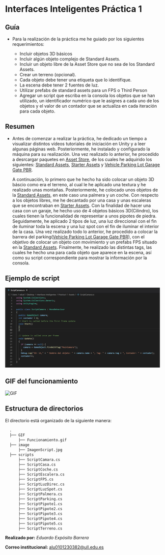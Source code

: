 # Interfaces Inteligentes Práctica 1

## Guía
- Para la realización de la práctica me he guiado por los siguientes requerimientos:

  - Incluir objetos 3D básicos
  - Incluir algún objeto complejo de Standard Assets.
  - Incluir un objeto libre de la Asset Store que no sea de los Standard Assets.
  - Crear un terreno (opcional).
  - Cada objeto debe tener una etiqueta que lo identifique.
  - La escena debe tener 2 fuentes de luz.
  - Utilizar prefabs de standard assets para un FPS o Third Person
  - Agregar un script que escriba en la consola los objetos que se han utilizado, un identificador numérico que le asignes a cada uno de los objetos y el valor de un contador     que se actualiza en cada iteración para cada objeto.

## Resumen
- Antes de comenzar a realizar la práctica, he dedicado un tiempo a visualizar distintos vídeos tutoriales de iniciación en Unity y a leer algunas páginas web. Posteriormente,   he instalado y configurado la máquina para su realización. Una vez realizado lo anterior, he procedido a desrcargar paquetes en [Asset Store](https://assetstore.unity.com/),   de los cuales he adquirido los siguientes: [Standard Assets](https://assetstore.unity.com/packages/essentials/asset-packs/standard-assets-for-unity-2018-4-32351), [Starter Assets](https://assetstore.unity.com/packages/essentials/starter-assets-third-person-character-controller-196526) y [Vehicle Parking Lot Garage Gate PBR](https://assetstore.unity.com/packages/3d/environments/roadways/vehicle-parking-lot-garage-gate-pbr-111423).
  
  A continuación, lo primero que he hecho ha sido colocar un objeto 3D báscio como era el terreno, al cual le he aplicado una textura y he realizado unas montañas. Posteriormente, he colocado unos objetos de la [Standard Assets](https://assetstore.unity.com/packages/essentials/asset-packs/standard-assets-for-unity-2018-4-32351), en este caso una palmera y un coche. Con respecto a los objetos libres, me he decantado por una casa y unas escaleras que se encontraban en [Starter Assets](https://assetstore.unity.com/packages/essentials/starter-assets-third-person-character-controller-196526). Con la finalidad de hacer una casa con un garaje, he hecho uso de 4 objetos básicos 3D(Cilindro), los cuales tienen la funcionalidad de representar a unos pipotes de piedra. Seguidamente, he aplicado 2 tipos de luz, una luz direccional con el fin de iluminar toda la escena y una luz spot con el fin de iluminar el interior de la casa. Una vez realizado todo lo anterior, he procedido a colocar la barrera del parking([Vehicle Parking Lot Garage Gate PBR](https://assetstore.unity.com/packages/3d/environments/roadways/vehicle-parking-lot-garage-gate-pbr-111423)), con el objetivo de colocar un objeto con movimiento y un prefabs FPS situado en la [Standard Assets](https://assetstore.unity.com/packages/essentials/asset-packs/standard-assets-for-unity-2018-4-32351). Finalmente, he realizado las distintas tags, las cuales he hecho una para cada objeto que aparece en la escena, así como su script correspondiente para mostrar la información por la consola.
  
## Ejemplo de script
![Imagen](https://github.com/EduardoEB3/InterfacesInteligentes_P1/blob/main/image/ImagenScript.jpg)
  
## GIF del funcionamiento
![GIF](https://github.com/EduardoEB3/InterfacesInteligentes_P1/blob/main/GIF/Funcionamiento.gif)
 
## Estructura de directorios
El directorio está organizado de la siguiente manera:
  
      .
      ├── GIF
          ├── Funcionamiento.gif
      ├── image
          ├── ImagenScript.jpg
      ├── scripts
          ├── ScriptCamara.cs
          ├── ScriptCasa.cs
          ├── ScriptCoche.cs
          ├── ScriptEscalera.cs
          ├── ScriptFPS.cs
          ├── ScriptLuzDirec.cs
          ├── ScriptLuzSpot.cs
          ├── ScriptPalmera.cs
          ├── ScriptParking.cs
          ├── ScriptPipote1.cs
          ├── ScriptPipote2.cs
          ├── ScriptPipote3.cs
          ├── ScriptPipote4.cs
          ├── ScriptPipote5.cs
          ├── ScriptTerreno.cs
          

**Realizado por:** *Eduardo Expósito Barrera*

**Correo institucional:** alu0101230382@ull.edu.es
